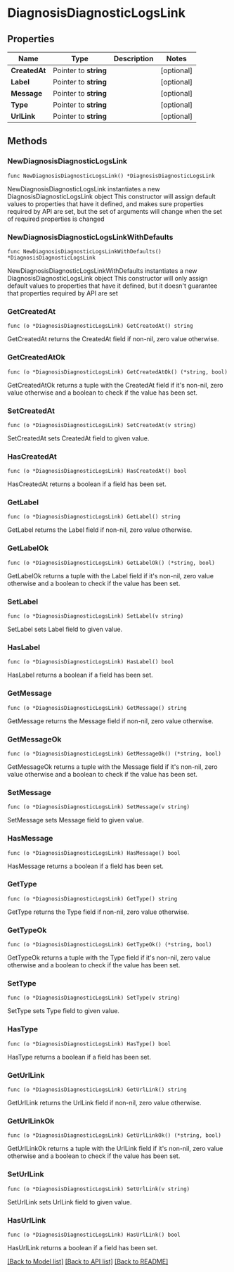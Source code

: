 # DiagnosisDiagnosticLogsLink

## Properties

Name | Type | Description | Notes
------------ | ------------- | ------------- | -------------
**CreatedAt** | Pointer to **string** |  | [optional] 
**Label** | Pointer to **string** |  | [optional] 
**Message** | Pointer to **string** |  | [optional] 
**Type** | Pointer to **string** |  | [optional] 
**UrlLink** | Pointer to **string** |  | [optional] 

## Methods

### NewDiagnosisDiagnosticLogsLink

`func NewDiagnosisDiagnosticLogsLink() *DiagnosisDiagnosticLogsLink`

NewDiagnosisDiagnosticLogsLink instantiates a new DiagnosisDiagnosticLogsLink object
This constructor will assign default values to properties that have it defined,
and makes sure properties required by API are set, but the set of arguments
will change when the set of required properties is changed

### NewDiagnosisDiagnosticLogsLinkWithDefaults

`func NewDiagnosisDiagnosticLogsLinkWithDefaults() *DiagnosisDiagnosticLogsLink`

NewDiagnosisDiagnosticLogsLinkWithDefaults instantiates a new DiagnosisDiagnosticLogsLink object
This constructor will only assign default values to properties that have it defined,
but it doesn't guarantee that properties required by API are set

### GetCreatedAt

`func (o *DiagnosisDiagnosticLogsLink) GetCreatedAt() string`

GetCreatedAt returns the CreatedAt field if non-nil, zero value otherwise.

### GetCreatedAtOk

`func (o *DiagnosisDiagnosticLogsLink) GetCreatedAtOk() (*string, bool)`

GetCreatedAtOk returns a tuple with the CreatedAt field if it's non-nil, zero value otherwise
and a boolean to check if the value has been set.

### SetCreatedAt

`func (o *DiagnosisDiagnosticLogsLink) SetCreatedAt(v string)`

SetCreatedAt sets CreatedAt field to given value.

### HasCreatedAt

`func (o *DiagnosisDiagnosticLogsLink) HasCreatedAt() bool`

HasCreatedAt returns a boolean if a field has been set.

### GetLabel

`func (o *DiagnosisDiagnosticLogsLink) GetLabel() string`

GetLabel returns the Label field if non-nil, zero value otherwise.

### GetLabelOk

`func (o *DiagnosisDiagnosticLogsLink) GetLabelOk() (*string, bool)`

GetLabelOk returns a tuple with the Label field if it's non-nil, zero value otherwise
and a boolean to check if the value has been set.

### SetLabel

`func (o *DiagnosisDiagnosticLogsLink) SetLabel(v string)`

SetLabel sets Label field to given value.

### HasLabel

`func (o *DiagnosisDiagnosticLogsLink) HasLabel() bool`

HasLabel returns a boolean if a field has been set.

### GetMessage

`func (o *DiagnosisDiagnosticLogsLink) GetMessage() string`

GetMessage returns the Message field if non-nil, zero value otherwise.

### GetMessageOk

`func (o *DiagnosisDiagnosticLogsLink) GetMessageOk() (*string, bool)`

GetMessageOk returns a tuple with the Message field if it's non-nil, zero value otherwise
and a boolean to check if the value has been set.

### SetMessage

`func (o *DiagnosisDiagnosticLogsLink) SetMessage(v string)`

SetMessage sets Message field to given value.

### HasMessage

`func (o *DiagnosisDiagnosticLogsLink) HasMessage() bool`

HasMessage returns a boolean if a field has been set.

### GetType

`func (o *DiagnosisDiagnosticLogsLink) GetType() string`

GetType returns the Type field if non-nil, zero value otherwise.

### GetTypeOk

`func (o *DiagnosisDiagnosticLogsLink) GetTypeOk() (*string, bool)`

GetTypeOk returns a tuple with the Type field if it's non-nil, zero value otherwise
and a boolean to check if the value has been set.

### SetType

`func (o *DiagnosisDiagnosticLogsLink) SetType(v string)`

SetType sets Type field to given value.

### HasType

`func (o *DiagnosisDiagnosticLogsLink) HasType() bool`

HasType returns a boolean if a field has been set.

### GetUrlLink

`func (o *DiagnosisDiagnosticLogsLink) GetUrlLink() string`

GetUrlLink returns the UrlLink field if non-nil, zero value otherwise.

### GetUrlLinkOk

`func (o *DiagnosisDiagnosticLogsLink) GetUrlLinkOk() (*string, bool)`

GetUrlLinkOk returns a tuple with the UrlLink field if it's non-nil, zero value otherwise
and a boolean to check if the value has been set.

### SetUrlLink

`func (o *DiagnosisDiagnosticLogsLink) SetUrlLink(v string)`

SetUrlLink sets UrlLink field to given value.

### HasUrlLink

`func (o *DiagnosisDiagnosticLogsLink) HasUrlLink() bool`

HasUrlLink returns a boolean if a field has been set.


[[Back to Model list]](../README.md#documentation-for-models) [[Back to API list]](../README.md#documentation-for-api-endpoints) [[Back to README]](../README.md)


